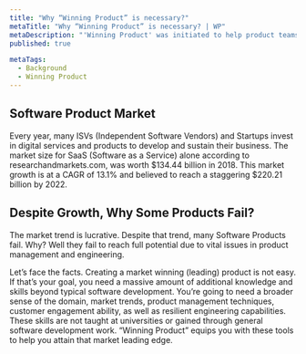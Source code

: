 ```yaml
---
title: "Why “Winning Product” is necessary?"
metaTitle: "Why “Winning Product” is necessary? | WP"
metaDescription: "'Winning Product' was initiated to help product teams with important strategic activities to stay ahead of their competition."
published: true

metaTags:
  - Background
  - Winning Product
---
```


## Software Product Market

Every year, many ISVs (Independent Software Vendors) and Startups invest in digital services and products to develop and sustain their business. The market size for SaaS (Software as a Service) alone according to researchandmarkets.com, was worth $134.44 billion in 2018. This market growth is at a CAGR of 13.1% and believed to reach a staggering $220.21 billion by 2022.

## Despite Growth, Why Some Products Fail?

The market trend is lucrative. Despite that trend, many Software Products fail. Why? Well they fail to reach full potential due to vital issues in product management and engineering.

Let’s face the facts. Creating a market winning (leading) product is not easy. If that’s your goal, you need a massive amount of additional knowledge and skills beyond typical software development. You’re going to need a broader sense of the domain, market trends, product management techniques, customer engagement ability, as well as resilient engineering capabilities. These skills are not taught at universities or gained through general software development work. “Winning Product” equips you with these tools to help you attain that market leading edge. 

